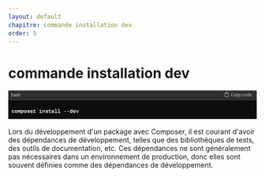 ```yaml
---
layout: default
chapitre: commande installation dev
order: 5
---
```

# commande installation dev

![composer](./images/dev1.png)


<!-- note -->
Lors du développement d'un package avec Composer, il est courant d'avoir des dépendances de développement, telles que des bibliothèques de tests, des outils de documentation, etc. Ces dépendances ne sont généralement pas nécessaires dans un environnement de production, donc elles sont souvent définies comme des dépendances de développement.
  
  
<!-- new slide -->